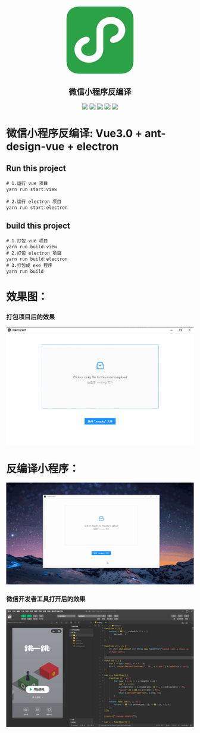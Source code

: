<p align="center">
  <a href="https://github.com/shunyue1320/decompile-wx" target="_blank">
    <img width="180" src="https://raw.githubusercontent.com/shunyue1320/decompile-wx/master/src/view/assets/images/logo.png" alt="logo">
  </a>
</p>

<div align="center">

<h2>微信小程序反编译</h2>

[![](https://img.shields.io/badge/Juejin-掘金-007FFF)](https://juejin.im/user/3702810894152983)
[![](https://img.shields.io/badge/CSDN-博客-E33E33)](https://blog.csdn.net/qq_41614928)
[![](https://img.shields.io/badge/Zhihu-知乎-0084FF)](https://www.zhihu.com/people/shun-yue-45)
[![](https://img.shields.io/badge/bilili-哔哩哔哩-FF69b4)](https://space.bilibili.com/475498258)
[![](https://img.shields.io/badge/公众号-爱看编程-7ED957)](#爱看编程)

</div>

# 微信小程序反编译: Vue3.0 + ant-design-vue + electron

## Run this project
```
# 1.运行 vue 项目
yarn run start:view

# 2.运行 electron 项目
yarn run start:electron
```

## build this project
```
# 1.打包 vue 项目
yarn run build:view
# 2.打包 electron 项目
yarn run build:electron
# 3.打包成 exe 程序
yarn run build
```

# 效果图：
### 打包项目后的效果
![juejin-app效果图](https://github.com/shunyue1320/decompile-wx/blob/master/1.png)

# 反编译小程序：
![juejin-app动态效果图](https://github.com/shunyue1320/decompile-wx/blob/master/1.gif)

### 微信开发者工具打开后的效果
![juejin-app效果图](https://github.com/shunyue1320/decompile-wx/blob/master/2.png)
